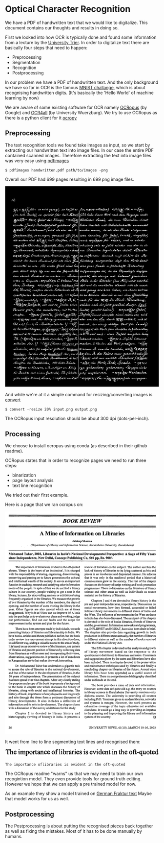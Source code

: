 Optical Character Recognition
=============================

We have a PDF of handwritten text that we would like to digitalize.
This document contains our thoughts and results in doing so.

First we looked into how OCR is typically done and found some information
from a lecture by the [University Trier](https://www.uni-trier.de/index.php?id=1175).
In order to digitalize text there are basically four steps that need to happen:

* Preprocessing
* Segmentation
* Recognition
* Postprocessing

In our problem we have a PDF of handwritten text.
And the only background we have so far in OCR is the famous [MNIST challange](http://yann.lecun.com/exdb/mnist/), which is about recognising handwritten digits. 
(It's basically the 'Hello World' of machine learning by now)

We are aware of some existing software for OCR namely [OCRopus](https://developers.googleblog.com/2007/04/announcing-ocropus-open-source-ocr.html) (by Google) and [OCR4all](https://gitlab2.informatik.uni-wuerzburg.de/chr58bk/OCR4all_Web) (by University Wuerzburg).
We try to use OCRopus as there is a python client for it [ocropy](https://github.com/tmbdev/ocropy)

Preprocessing
-------------

The text recognition tools we found take images as input, so we start by extracting
our handwritten text into image files.
In our case the entire PDF contained scanned images.
Therefore extracting the text into image files was very easy using [pdfimages](https://www.systutorials.com/docs/linux/man/1-pdfimages/)

```
$ pdfimages handwritten.pdf path/to/images -png
```

Overall our PDF had 699 pages resulting in 699 png image files.

![](https://raw.githubusercontent.com/nicolasholland/VariousProjects/master/ocr/_images/a_page.png)

And while we're at it a simple command for resizing/converting images is [convert](https://linux.die.net/man/1/convert)

```
$ convert -resize 20% input.png output.png 
```

The OCRopus input resolution should be about 300 dpi (dots-per-inch).


Processing
----------

We choose to install ocropus using conda (as described in their github readme).


OCRopus states that in order to recognize pages we need to run three steps:

* binarization
* page layout analysis
* text line recognition

We tried out their first example.

Here is a page that we ran ocropus on:

![](https://raw.githubusercontent.com/nicolasholland/VariousProjects/master/ocr/_images/page.png)

It went from line to line segmenting text lines and recognised them:

![](https://raw.githubusercontent.com/nicolasholland/VariousProjects/master/ocr/_images/line.png)

```
The importance oflibraries is evident in the oft-quoted
```

The OCRopus readme "warns" us that we may need to train our own recogintion model.
They even provide tools for ground truth editing.
However we hope that we can apply a pre trained model for now.

As an example they show a model trained on [German Fraktur text](tmbdev.net/ocropy/fraktur.pyrnn.gz)
Maybe that model works for us as well.


Postprocessing
--------------

The Postprocessing is about putting the recognised pieces back together as well as fixing the
mistakes.
Most of it has to be done manually by humans.

